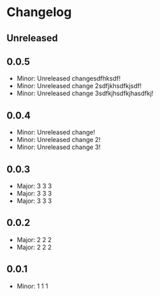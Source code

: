 # Changelog

## Unreleased

## 0.0.5

- Minor: Unreleased changesdfhksdf!
- Minor: Unreleased change 2sdfjkhsdfkjsdf!
- Minor: Unreleased change 3sdfkjhsdfkjhasdfkj!

## 0.0.4

- Minor: Unreleased change!
- Minor: Unreleased change 2!
- Minor: Unreleased change 3!

## 0.0.3

- Major: 3 3 3
- Major: 3 3 3
- Major: 3 3 3

## 0.0.2

- Major: 2 2 2
- Major: 2 2 2

## 0.0.1

- Minor: 1 1 1
